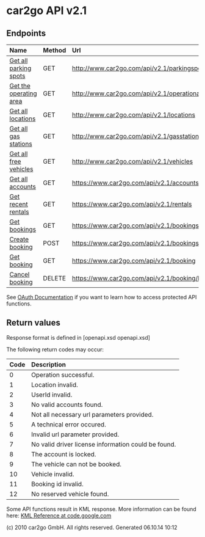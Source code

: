 # car2go API v2.1 #
## Endpoints ##
| **Name** | **Method** | **Url** | **Access** |
|:---------|:-----------|:--------|:-----------|
| [Get all parking spots](parkingspots_v2_1.md) |GET         | http://www.car2go.com/api/v2.1/parkingspots | public     |
| [Get the operating area](operationareas_v2_1.md) |GET         | http://www.car2go.com/api/v2.1/operationareas | public     |
| [Get all locations](locations_v2_1.md) |GET         | http://www.car2go.com/api/v2.1/locations | public     |
| [Get all gas stations](gasstations_v2_1.md) |GET         | http://www.car2go.com/api/v2.1/gasstations | public     |
| [Get all free vehicles](vehicles_v2_1.md) |GET         | http://www.car2go.com/api/v2.1/vehicles | public     |
| [Get all accounts](accounts_v2_1.md) |GET         | https://www.car2go.com/api/v2.1/accounts | protected  |
| [Get recent rentals](rentals_v2_1.md) |GET         | https://www.car2go.com/api/v2.1/rentals | protected  |
| [Get bookings](getbookings_v2_1.md) |GET         | https://www.car2go.com/api/v2.1/bookings | protected  |
| [Create booking](createbooking_v2_1.md) |POST        | https://www.car2go.com/api/v2.1/bookings | protected  |
| [Get booking](getbooking_v2_1.md) |GET         | https://www.car2go.com/api/v2.1/booking | protected  |
| [Cancel booking](delbooking_v2_1.md) |DELETE      | https://www.car2go.com/api/v2.1/booking/bookingId | protected  |


See [OAuth Documentation](oauth.md) if you want to learn how to access protected API functions.



## Return values ##
Response format is defined in [openapi.xsd openapi.xsd]



The following return codes may occur:

| **Code** | **Description** |
|:---------|:----------------|
| 0        | Operation successful. |
| 1        | Location invalid. |
| 2        | UserId invalid. |
| 3        | No valid accounts found. |
| 4        | Not all necessary url parameters provided. |
| 5        | A technical error occured. |
| 6        | Invalid url parameter provided. |
| 7        | No valid driver license information could be found. |
| 8        | The account is locked. |
| 9        | The vehicle can not be booked. |
| 10       | Vehicle invalid. |
| 11       | Booking id invalid. |
| 12       | No reserved vehicle found. |




Some API functions result in KML response. More information can be found here: [KML Reference at code.google.com](http://code.google.com/intl/de/apis/kml/documentation/kmlreference.html)





(c) 2010 car2go GmbH. All rights reserved. Generated 06.10.14 10:12